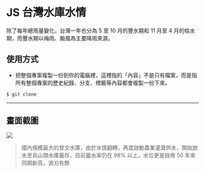 # JS 台灣水庫水情

除了每年總雨量變化，台灣一年也分為 5 至 10 月的豐水期和 11 月至 4 月的枯水期，而豐水期以梅雨、颱風為主要降雨來源。

## 使用方式
- 把整個專案複製一份到你的電腦裡，這裡指的「內容」不是只有檔案，而是指所有整個專案的歷史紀錄、分支、標籤等內容都會複製一份下來。
```sh
$ git clone
```

----

## 畫面截圖
![](https://i.imgur.com/JXMQgyk.png)
> 國內規模最大的曾文水庫，由於水情翻轉，再度啟動農業灌溉供水，開始放水至烏山頭水庫蓄存，目前蓄水率仍在 98% 以上，水位更是啟用 50 年來同期新高，游刃有餘
